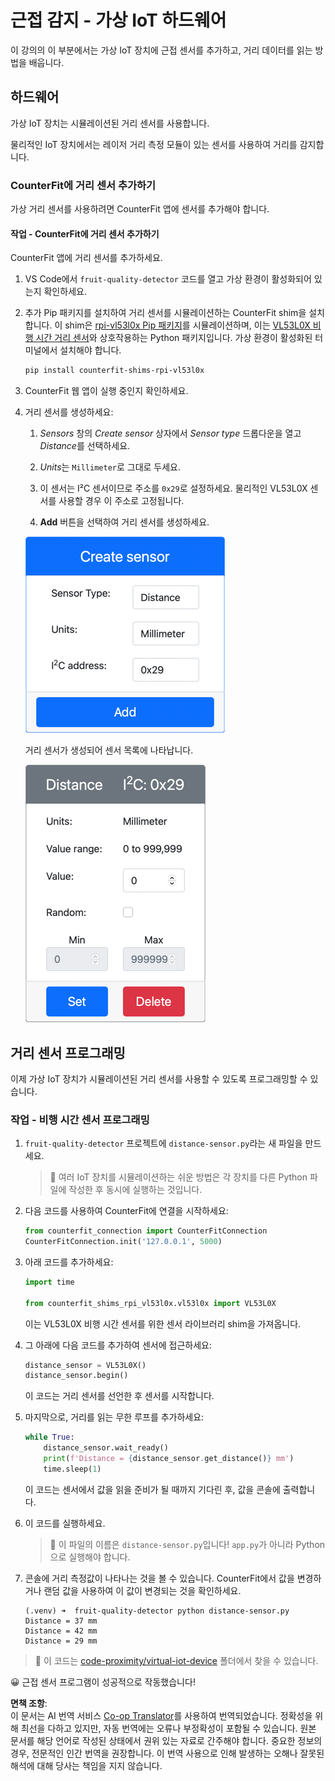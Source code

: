 <!--
CO_OP_TRANSLATOR_METADATA:
{
  "original_hash": "7e9f05bdc50a40fd924b1d66934471bf",
  "translation_date": "2025-08-24T21:56:30+00:00",
  "source_file": "4-manufacturing/lessons/4-trigger-fruit-detector/virtual-device-proximity.md",
  "language_code": "ko"
}
-->
# 근접 감지 - 가상 IoT 하드웨어

이 강의의 이 부분에서는 가상 IoT 장치에 근접 센서를 추가하고, 거리 데이터를 읽는 방법을 배웁니다.

## 하드웨어

가상 IoT 장치는 시뮬레이션된 거리 센서를 사용합니다.

물리적인 IoT 장치에서는 레이저 거리 측정 모듈이 있는 센서를 사용하여 거리를 감지합니다.

### CounterFit에 거리 센서 추가하기

가상 거리 센서를 사용하려면 CounterFit 앱에 센서를 추가해야 합니다.

#### 작업 - CounterFit에 거리 센서 추가하기

CounterFit 앱에 거리 센서를 추가하세요.

1. VS Code에서 `fruit-quality-detector` 코드를 열고 가상 환경이 활성화되어 있는지 확인하세요.

1. 추가 Pip 패키지를 설치하여 거리 센서를 시뮬레이션하는 CounterFit shim을 설치합니다. 이 shim은 [rpi-vl53l0x Pip 패키지](https://pypi.org/project/rpi-vl53l0x/)를 시뮬레이션하며, 이는 [VL53L0X 비행 시간 거리 센서](https://wiki.seeedstudio.com/Grove-Time_of_Flight_Distance_Sensor-VL53L0X/)와 상호작용하는 Python 패키지입니다. 가상 환경이 활성화된 터미널에서 설치해야 합니다.

    ```sh
    pip install counterfit-shims-rpi-vl53l0x
    ```

1. CounterFit 웹 앱이 실행 중인지 확인하세요.

1. 거리 센서를 생성하세요:

    1. *Sensors* 창의 *Create sensor* 상자에서 *Sensor type* 드롭다운을 열고 *Distance*를 선택하세요.

    1. *Units*는 `Millimeter`로 그대로 두세요.

    1. 이 센서는 I²C 센서이므로 주소를 `0x29`로 설정하세요. 물리적인 VL53L0X 센서를 사용할 경우 이 주소로 고정됩니다.

    1. **Add** 버튼을 선택하여 거리 센서를 생성하세요.

    ![거리 센서 설정](../../../../../translated_images/counterfit-create-distance-sensor.967c9fb98f27888d95920c9784d004c972490eb71f70397fe13bd70a79a879a3.ko.png)

    거리 센서가 생성되어 센서 목록에 나타납니다.

    ![생성된 거리 센서](../../../../../translated_images/counterfit-distance-sensor.079eefeeea0b68afc36431ce8fcbe2f09a7e4916ed1cd5cb30e696db53bc18fa.ko.png)

## 거리 센서 프로그래밍

이제 가상 IoT 장치가 시뮬레이션된 거리 센서를 사용할 수 있도록 프로그래밍할 수 있습니다.

### 작업 - 비행 시간 센서 프로그래밍

1. `fruit-quality-detector` 프로젝트에 `distance-sensor.py`라는 새 파일을 만드세요.

    > 💁 여러 IoT 장치를 시뮬레이션하는 쉬운 방법은 각 장치를 다른 Python 파일에 작성한 후 동시에 실행하는 것입니다.

1. 다음 코드를 사용하여 CounterFit에 연결을 시작하세요:

    ```python
    from counterfit_connection import CounterFitConnection
    CounterFitConnection.init('127.0.0.1', 5000)
    ```

1. 아래 코드를 추가하세요:

    ```python
    import time
    
    from counterfit_shims_rpi_vl53l0x.vl53l0x import VL53L0X
    ```

    이는 VL53L0X 비행 시간 센서를 위한 센서 라이브러리 shim을 가져옵니다.

1. 그 아래에 다음 코드를 추가하여 센서에 접근하세요:

    ```python
    distance_sensor = VL53L0X()
    distance_sensor.begin()
    ```

    이 코드는 거리 센서를 선언한 후 센서를 시작합니다.

1. 마지막으로, 거리를 읽는 무한 루프를 추가하세요:

    ```python
    while True:
        distance_sensor.wait_ready()
        print(f'Distance = {distance_sensor.get_distance()} mm')
        time.sleep(1)
    ```

    이 코드는 센서에서 값을 읽을 준비가 될 때까지 기다린 후, 값을 콘솔에 출력합니다.

1. 이 코드를 실행하세요.

    > 💁 이 파일의 이름은 `distance-sensor.py`입니다! `app.py`가 아니라 Python으로 실행해야 합니다.

1. 콘솔에 거리 측정값이 나타나는 것을 볼 수 있습니다. CounterFit에서 값을 변경하거나 랜덤 값을 사용하여 이 값이 변경되는 것을 확인하세요.

    ```output
    (.venv) ➜  fruit-quality-detector python distance-sensor.py 
    Distance = 37 mm
    Distance = 42 mm
    Distance = 29 mm
    ```

> 💁 이 코드는 [code-proximity/virtual-iot-device](../../../../../4-manufacturing/lessons/4-trigger-fruit-detector/code-proximity/virtual-iot-device) 폴더에서 찾을 수 있습니다.

😀 근접 센서 프로그램이 성공적으로 작동했습니다!

**면책 조항**:  
이 문서는 AI 번역 서비스 [Co-op Translator](https://github.com/Azure/co-op-translator)를 사용하여 번역되었습니다. 정확성을 위해 최선을 다하고 있지만, 자동 번역에는 오류나 부정확성이 포함될 수 있습니다. 원본 문서를 해당 언어로 작성된 상태에서 권위 있는 자료로 간주해야 합니다. 중요한 정보의 경우, 전문적인 인간 번역을 권장합니다. 이 번역 사용으로 인해 발생하는 오해나 잘못된 해석에 대해 당사는 책임을 지지 않습니다.